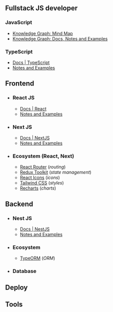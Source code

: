 ## Fullstack JS developer

### JavaScript
- [Knowledge Graph: Mind Map](https://jeankei.github.io/graphJS/)
- [Knowledge Graph: Docs, Notes and Examples](/examples/js.md)

### TypeScript
- [Docs | TypeScript](https://www.typescriptlang.org/docs/)
- [Notes and Examples](/examples/ts.md)

## Frontend

- ### React JS
    -  [Docs | React](https://react.dev/learn)
    -  [Notes and Examples](/examples/react.md)

- ### Next JS
    - [Docs | NextJS](https://nextjs.org/docs)
    - [Notes and Examples](/examples/next.md)

- ### Ecosystem (React, Next)

    - [React Router](https://reactrouter.com/en/main) (*routing*)
    - [Redux Toolkit](https://redux-toolkit.js.org/) (*state management*)
    - [React Icons](https://react-icons.github.io/react-icons/) (*icons*)
    - [Tailwind CSS](/examples/react.md) (*styles*)
    - [Recharts](/examples/react.md) (*charts*)


## Backend

- ### Nest JS
    - [Docs | NestJS](https://docs.nestjs.com/)
    - [Notes and Examples](/examples/nest.md)
    
- ### Ecosystem
    - [TypeORM](https://typeorm.io/) (*ORM*)


- ### Database

## Deploy

## Tools



